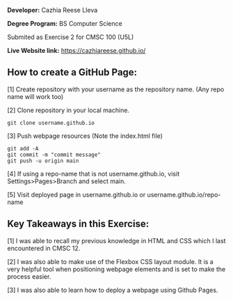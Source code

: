 **Developer:** Cazhia Reese Lleva

**Degree Program:** BS Computer Science

Submited as Exercise 2 for CMSC 100 (U5L)

**Live Website link:** https://cazhiareese.github.io/

## How to create a GitHub Page:

[1] Create repository with your username as the repository name. (Any repo name will work too)

[2] Clone repository in your local machine. 
	
	git clone username.github.io

[3] Push webpage resources (Note the index.html file)
	
	git add -A
	git commit -m "commit message"
	git push -u origin main


[4] If using a repo-name that is not username.github.io, visit Settings>Pages>Branch and select main. 

[5] Visit deployed page in username.github.io or username.github.io/repo-name



## Key Takeaways in this Exercise:
[1] I was able to recall my previous knowledge in HTML and CSS which I last encountered in CMSC 12. 

[2] I was also able to make use of the Flexbox CSS layout module. It is a very helpful tool when positioning webpage elements and is set to make the process easier. 

[3] I was also able to learn how to deploy a webpage using Github Pages. 
